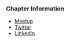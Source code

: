 
### Chapter Information

* [Meetup](https://www.meetup.com/owasp-manchester-uk-chapter/)
* [Twitter](https://twitter.com/OwaspMcr)
* [LinkedIn](https://www.linkedin.com/company/owasp-manchester/)